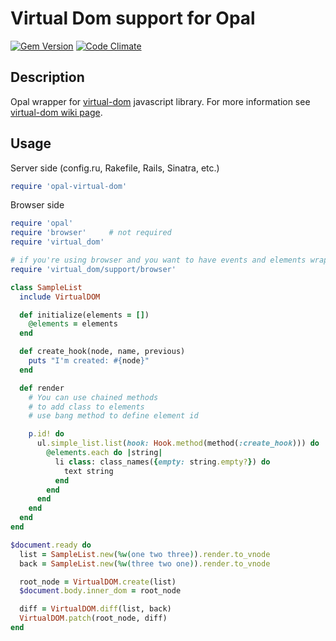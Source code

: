 # Virtual Dom support for Opal
[![Gem Version](https://badge.fury.io/rb/opal-virtual-dom.svg)](http://badge.fury.io/rb/opal-virtual-dom)
[![Code Climate](https://codeclimate.com/github/fazibear/opal-virtual-dom/badges/gpa.svg)](https://codeclimate.com/github/fazibear/opal-virtual-dom)

## Description

Opal wrapper for [virtual-dom](https://github.com/Matt-Esch/virtual-dom) javascript library. For more information see [virtual-dom wiki page](https://github.com/Matt-Esch/virtual-dom/wiki).

## Usage

Server side (config.ru, Rakefile, Rails, Sinatra, etc.)

```ruby
require 'opal-virtual-dom'
```

Browser side

```ruby
require 'opal'
require 'browser'     # not required
require 'virtual_dom'

# if you're using browser and you want to have events and elements wrapped
require 'virtual_dom/support/browser'

class SampleList
  include VirtualDOM

  def initialize(elements = [])
    @elements = elements
  end

  def create_hook(node, name, previous)
    puts "I'm created: #{node}"
  end

  def render
    # You can use chained methods
    # to add class to elements
    # use bang method to define element id

    p.id! do
      ul.simple_list.list(hook: Hook.method(method(:create_hook))) do
        @elements.each do |string|
          li class: class_names({empty: string.empty?}) do
            text string
          end
        end
      end
    end
  end
end

$document.ready do
  list = SampleList.new(%w(one two three)).render.to_vnode
  back = SampleList.new(%w(three two one)).render.to_vnode

  root_node = VirtualDOM.create(list)
  $document.body.inner_dom = root_node

  diff = VirtualDOM.diff(list, back)
  VirtualDOM.patch(root_node, diff)
end
```
